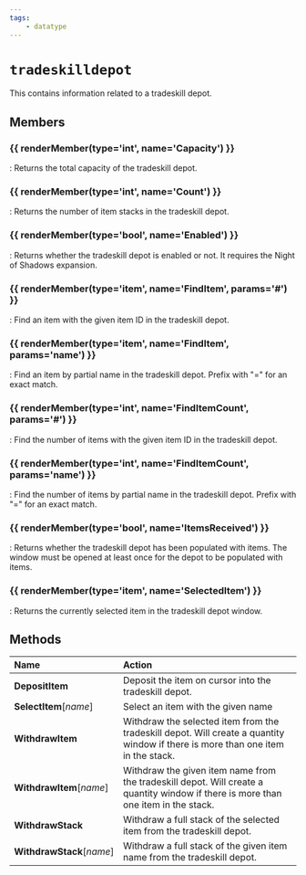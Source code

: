 ```yaml
---
tags:
    - datatype
---
```

# `tradeskilldepot`

This contains information related to a tradeskill depot.

## Members

### {{ renderMember(type='int', name='Capacity') }}

:   Returns the total capacity of the tradeskill depot.

### {{ renderMember(type='int', name='Count') }}

:   Returns the number of item stacks in the tradeskill depot.

### {{ renderMember(type='bool', name='Enabled') }}

:   Returns whether the tradeskill depot is enabled or not. It requires the Night of Shadows expansion.

### {{ renderMember(type='item', name='FindItem', params='#') }}

:   Find an item with the given item ID in the tradeskill depot.

### {{ renderMember(type='item', name='FindItem', params='name') }}

:   Find an item by partial name in the tradeskill depot. Prefix with "=" for an exact match.

### {{ renderMember(type='int', name='FindItemCount', params='#') }}

:   Find the number of items with the given item ID in the tradeskill depot.

### {{ renderMember(type='int', name='FindItemCount', params='name') }}

:   Find the number of items by partial name in the tradeskill depot. Prefix with "=" for an exact match.

### {{ renderMember(type='bool', name='ItemsReceived') }}

:   Returns whether the tradeskill depot has been populated with items. The window must be opened at least once for the depot to be populated with items.

### {{ renderMember(type='item', name='SelectedItem') }}

:   Returns the currently selected item in the tradeskill depot window.


## Methods

| Name | Action |
| :--- | :--- |
| **DepositItem** | Deposit the item on cursor into the tradeskill depot. |
| **SelectItem**[_name_] | Select an item with the given name |
| **WithdrawItem** | Withdraw the selected item from the tradeskill depot. Will create a quantity window if there is more than one item in the stack. |
| **WithdrawItem**[_name_] | Withdraw the given item name from the tradeskill depot. Will create a quantity window if there is more than one item in the stack. |
| **WithdrawStack** | Withdraw a full stack of the selected item from the tradeskill depot. |
| **WithdrawStack**[_name_] | Withdraw a full stack of the given item name from the tradeskill depot. |

[int]: datatype-int.md
[bool]: datatype-bool.md
[item]: datatype-item.md
